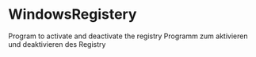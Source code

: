 # WindowsRegistery
Program to activate and deactivate the registry             Programm zum aktivieren und deaktivieren des Registry
